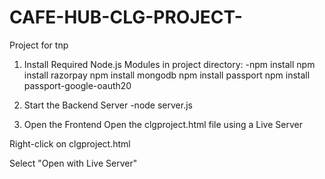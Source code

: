 # CAFE-HUB-CLG-PROJECT-
Project for tnp
1. Install Required Node.js Modules in project directory:
   -npm install
npm install razorpay
npm install mongodb
npm install passport
npm install passport-google-oauth20

2. Start the Backend Server
   -node server.js

3. Open the Frontend
Open the clgproject.html file using a Live Server 

Right-click on clgproject.html

Select "Open with Live Server" 


